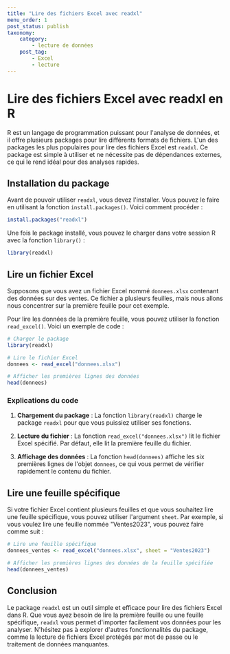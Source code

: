 ```yaml
---
title: "Lire des fichiers Excel avec readxl"
menu_order: 1
post_status: publish
taxonomy:
    category:
        - lecture de données
    post_tag:
        - Excel
        - lecture
---
```


# Lire des fichiers Excel avec readxl en R

R est un langage de programmation puissant pour l'analyse de données, et il offre plusieurs packages pour lire différents formats de fichiers. L'un des packages les plus populaires pour lire des fichiers Excel est `readxl`. Ce package est simple à utiliser et ne nécessite pas de dépendances externes, ce qui le rend idéal pour des analyses rapides.

## Installation du package

Avant de pouvoir utiliser `readxl`, vous devez l'installer. Vous pouvez le faire en utilisant la fonction `install.packages()`. Voici comment procéder :

```R
install.packages("readxl")
```

Une fois le package installé, vous pouvez le charger dans votre session R avec la fonction `library()` :

```R
library(readxl)
```

## Lire un fichier Excel

Supposons que vous avez un fichier Excel nommé `donnees.xlsx` contenant des données sur des ventes. Ce fichier a plusieurs feuilles, mais nous allons nous concentrer sur la première feuille pour cet exemple.

Pour lire les données de la première feuille, vous pouvez utiliser la fonction `read_excel()`. Voici un exemple de code :

```R
# Charger le package
library(readxl)

# Lire le fichier Excel
donnees <- read_excel("donnees.xlsx")

# Afficher les premières lignes des données
head(donnees)
```

### Explications du code

1. **Chargement du package** : La fonction `library(readxl)` charge le package `readxl` pour que vous puissiez utiliser ses fonctions.
  
2. **Lecture du fichier** : La fonction `read_excel("donnees.xlsx")` lit le fichier Excel spécifié. Par défaut, elle lit la première feuille du fichier.

3. **Affichage des données** : La fonction `head(donnees)` affiche les six premières lignes de l'objet `donnees`, ce qui vous permet de vérifier rapidement le contenu du fichier.

## Lire une feuille spécifique

Si votre fichier Excel contient plusieurs feuilles et que vous souhaitez lire une feuille spécifique, vous pouvez utiliser l'argument `sheet`. Par exemple, si vous voulez lire une feuille nommée "Ventes2023", vous pouvez faire comme suit :

```R
# Lire une feuille spécifique
donnees_ventes <- read_excel("donnees.xlsx", sheet = "Ventes2023")

# Afficher les premières lignes des données de la feuille spécifiée
head(donnees_ventes)
```

## Conclusion

Le package `readxl` est un outil simple et efficace pour lire des fichiers Excel dans R. Que vous ayez besoin de lire la première feuille ou une feuille spécifique, `readxl` vous permet d'importer facilement vos données pour les analyser. N'hésitez pas à explorer d'autres fonctionnalités du package, comme la lecture de fichiers Excel protégés par mot de passe ou le traitement de données manquantes.


